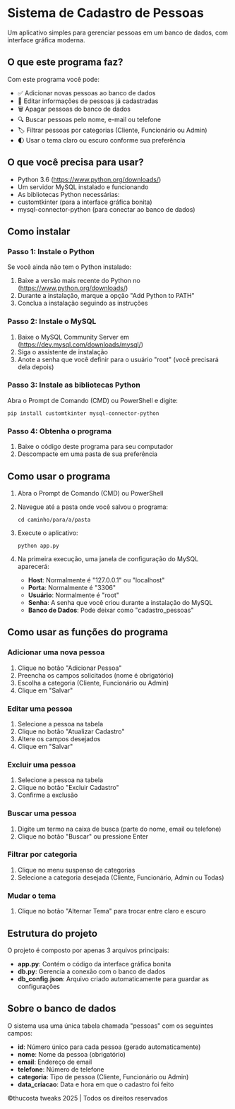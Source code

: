 # Sistema de Cadastro de Pessoas

Um aplicativo simples para gerenciar pessoas em um banco de dados, com interface gráfica moderna.

## O que este programa faz?

Com este programa você pode:
- ✅ Adicionar novas pessoas ao banco de dados
- 📝 Editar informações de pessoas já cadastradas
- 🗑️ Apagar pessoas do banco de dados
- 🔍 Buscar pessoas pelo nome, e-mail ou telefone
- 🏷️ Filtrar pessoas por categorias (Cliente, Funcionário ou Admin)
- 🌓 Usar o tema claro ou escuro conforme sua preferência

## O que você precisa para usar?

- Python 3.6 (https://www.python.org/downloads/)
- Um servidor MySQL instalado e funcionando
- As bibliotecas Python necessárias:
- customtkinter (para a interface gráfica bonita)
- mysql-connector-python (para conectar ao banco de dados)

## Como instalar

### Passo 1: Instale o Python

Se você ainda não tem o Python instalado:
1. Baixe a versão mais recente do Python no (https://www.python.org/downloads/)
2. Durante a instalação, marque a opção "Add Python to PATH"
3. Conclua a instalação seguindo as instruções

### Passo 2: Instale o MySQL

1. Baixe o MySQL Community Server em (https://dev.mysql.com/downloads/mysql/)
2. Siga o assistente de instalação
3. Anote a senha que você definir para o usuário "root" (você precisará dela depois)

### Passo 3: Instale as bibliotecas Python

Abra o Prompt de Comando (CMD) ou PowerShell e digite:

```
pip install customtkinter mysql-connector-python

```

### Passo 4: Obtenha o programa

1. Baixe o código deste programa para seu computador
2. Descompacte em uma pasta de sua preferência

## Como usar o programa

1. Abra o Prompt de Comando (CMD) ou PowerShell
2. Navegue até a pasta onde você salvou o programa:

   ```
   cd caminho/para/a/pasta

   ```
3. Execute o aplicativo:

   ```
   python app.py
   
   ```

4. Na primeira execução, uma janela de configuração do MySQL aparecerá:
   - **Host**: Normalmente é "127.0.0.1" ou "localhost"
   - **Porta**: Normalmente é "3306"
   - **Usuário**: Normalmente é "root"
   - **Senha**: A senha que você criou durante a instalação do MySQL
   - **Banco de Dados**: Pode deixar como "cadastro_pessoas"

## Como usar as funções do programa

### Adicionar uma nova pessoa
1. Clique no botão "Adicionar Pessoa"
2. Preencha os campos solicitados (nome é obrigatório)
3. Escolha a categoria (Cliente, Funcionário ou Admin)
4. Clique em "Salvar"

### Editar uma pessoa
1. Selecione a pessoa na tabela
2. Clique no botão "Atualizar Cadastro"
3. Altere os campos desejados
4. Clique em "Salvar"

### Excluir uma pessoa
1. Selecione a pessoa na tabela
2. Clique no botão "Excluir Cadastro"
3. Confirme a exclusão

### Buscar uma pessoa
1. Digite um termo na caixa de busca (parte do nome, email ou telefone)
2. Clique no botão "Buscar" ou pressione Enter

### Filtrar por categoria
1. Clique no menu suspenso de categorias
2. Selecione a categoria desejada (Cliente, Funcionário, Admin ou Todas)

### Mudar o tema
1. Clique no botão "Alternar Tema" para trocar entre claro e escuro

## Estrutura do projeto

O projeto é composto por apenas 3 arquivos principais:

- **app.py**: Contém o código da interface gráfica bonita
- **db.py**: Gerencia a conexão com o banco de dados
- **db_config.json**: Arquivo criado automaticamente para guardar as configurações

## Sobre o banco de dados

O sistema usa uma única tabela chamada "pessoas" com os seguintes campos:
- **id**: Número único para cada pessoa (gerado automaticamente)
- **nome**: Nome da pessoa (obrigatório)
- **email**: Endereço de email
- **telefone**: Número de telefone
- **categoria**: Tipo de pessoa (Cliente, Funcionário ou Admin)
- **data_criacao**: Data e hora em que o cadastro foi feito

©thucosta tweaks 2025 | Todos os direitos reservados